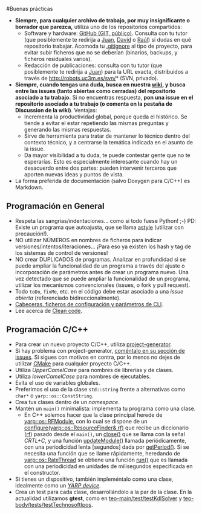 #Buenas prácticas

- **Siempre, para cualquier archivo de trabajo, por muy insignificante o borrador que parezca,** utiliza uno de los repositorios compartidos:
  - Software y hardware: [GitHub (GIT, público)](https://github.com/roboticslab-uc3m). Consulta con tu tutor (que posiblemente te redirija a [Juan](https://github.com/jgvictores), [David](https://github.com/David-Estevez) o [Raúl](https://github.com/rsantos88)) si dudas en qué repositorio trabajar. Acomoda tu [.gitignore](https://git-scm.com/docs/gitignore) al tipo de proyecto, para evitar subir ficheros que no se deberían (binarios, backups, y ficheros residuales varios).
  - Redacción de publicaciones: consulta con tu tutor (que posiblemente te redirija a [Juan](https://github.com/jgvictores)) para la URL exacta, distribuidos a través de http://robots.uc3m.es/svn/* (SVN, privado).
- **Siempre, cuando tengas una duda, busca en nuestra [wiki](http://robots.uc3m.es/), y busca entre las issues (tanto abiertas como cerradas) del repositorio asociado a tu trabajo.** Si no encuentras respuesta, **pon una issue en el repositorio asociado a tu trabajo (o comenta en la pestaña de Discussion de la wiki)**. Ventajas:
  - Incrementa la productividad global, porque queda el histórico. Se tiende a evitar el estar repetiendo las mismas preguntas y generando las mismas respuestas.
  - Sirve de herramienta para tratar de mantener lo técnico dentro del contexto técnico, y a centrarse la temática indicada en el asunto de la issue.
  - Da mayor visibilidad a tu duda, te puede contestar gente que no te esperarías. Esto es especialmente interesante cuando hay un desacuerdo entre dos partes: pueden intervenir terceros que aporten nuevas ideas y puntos de vista.
- La forma preferida de documentación (salvo Doxygen para C/C++) es Markdown.

## Programación en General
- Respeta las sangrías/indentaciones... como si todo fuese Python! ;-) PD: Existe un programa que autoajusta, que se llama [astyle](http://astyle.sourceforge.net/) (utilizar con precaución!).
- NO utilizar NÚMEROS en nombres de ficheros para indicar versiones/intentos/iteraciones... ¡Para eso ya existen los hash y tag de los sistemas de control de versiones!
- NO crear DUPLICADOS de programas. Analizar en profundidad si se puede ampliar la funcionalidad de un programa a través del ajuste o incorporación de parámetros antes de crear un programa nuevo. Una vez detectado que se puede ampliar la funcionalidad de un programa, utilizar los mecanismos convencionales (issues, o fork y pull request).
- Todo `toDo`, `fixMe`, etc. en el código debe estar asociado a una *issue abierta* (referenciado bidireccionalmente).
- [Cabeceras, ficheros de configuración y parámetros de CLI](http://robots.uc3m.es/dox-asibot-main/post_install.html#post_install_changing_parameters).
- Lee acerca de [Clean code](https://www.google.es/search?q=cleancode).

## Programación C/C++
- Para crear un nuevo proyecto C/C++, utiliza [project-generator](https://github.com/roboticslab-uc3m/project-generator).
- Si hay problema con project-generator, [coméntalo en su sección de issues](https://github.com/roboticslab-uc3m/project-generator/issues). Si sigues con motivos en contra, por lo menos no dejes de utilizar [CMake](http://asrob.uc3m.es/index.php/Tutorial_CMake) para cualquier proyecto C/C++.
- Utiliza *UpperCamelCase* para nombres de librerías y de clases.
- Utiliza *lowerCamelCase* para nombres de ejecutables.
- Evita el uso de variables globales.
- Preferimos el uso de la clase `std::string` frente a alternativas como `char*` o `yarp::os::ConstString`.
- Crea tus clases dentro de un *namespace*.
- Mantén un `main()` minimalista: implementa tu programa como una clase.
  - En C++ solemos hacer que la clase principal herede de [yarp::os::RFModule](http://www.yarp.it/classyarp_1_1os_1_1RFModule.html), con lo cual se dispone de un [configure(yarp::os::ResourceFinder& rf)](http://www.yarp.it/classyarp_1_1os_1_1RFModule.html#a6c3880961b00b0a7eb527d62214169b7) que recibe un diccionario ([rf](http://www.yarp.it/classyarp_1_1os_1_1ResourceFinder.html)) pasado desde el `main()`, un [close()](http://www.yarp.it/classyarp_1_1os_1_1RFModule.html#a58ce26fc6fdcb6eb4af8e8dc678e095e) que se llama con la señal *CRTL+C*, y una función [updateModule()](http://www.yarp.it/classyarp_1_1os_1_1RFModule.html#a37ee5baa17ce243458a1dff209e878b7) llamada periódicamente, con una periodicidad lenta [segundos] dada por [getPeriod()](http://www.yarp.it/classyarp_1_1os_1_1RFModule.html#ace2fdadde1a2690f274079fabd6420d2). Si se necesita una función que se llame rápidamente, heredando de [yarp::os::RateThread](http://www.yarp.it/classyarp_1_1os_1_1RateThread.html) se obtiene una función [run()](http://www.yarp.it/classyarp_1_1os_1_1RateThread.html#ac3c97e766733b41a45c799aa0c05598f) que es llamada con una periodicidad  en unidades de milisegundos especificada en el constructor.
- Si tienes un dispositivo, también impleméntalo como una clase, idealmente como un [*YARP device*](http://asrob.uc3m.es/index.php/Tutorial_yarp_devices).
- Crea un test para cada clase, desarrollándolo a la par de la clase. En la actualidad utilizamos **gtest**, como en [teo-main/test/testKdlSolver](https://github.com/roboticslab-uc3m/teo-main/tree/develop/test/testKdlSolver.cpp) y [teo-body/tests/testTechnosoftIpos](https://github.com/roboticslab-uc3m/teo-body/tree/develop/tests/testTechnosoftIpos/testTechnosoftIpos.cpp).
